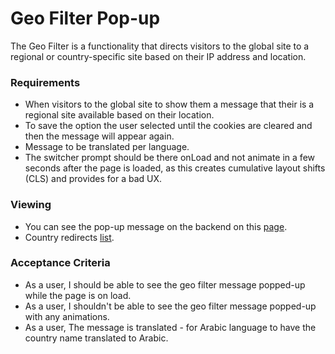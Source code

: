 # Geo Filter Pop-up

The Geo Filter is a functionality that directs visitors to the global site to a regional or country-specific site based on their IP address and location.

### Requirements

* When visitors to the global site to show them a message that their is a regional site available based on their location.
* To save the option the user selected until the cookies are cleared and then the message will appear again.
* Message to be translated per language.
* The switcher prompt should be there onLoad and not animate in a few seconds after the page is loaded, as this creates cumulative layout shifts (CLS) and provides for a bad UX.

### Viewing

* You can see the pop-up message on the backend on this [page](https://www.unhcr.org/admin/config/regional/redirect-settings).
* Country redirects [list](https://www.unhcr.org/admin/content/country-site-redirects).

### Acceptance Criteria

* As a user, I should be able to see the geo filter message popped-up while the page is on load.
* As a user, I shouldn't be able to see the geo filter message popped-up with any animations.
* As a user, The message is translated - for Arabic language to have the country name translated to Arabic.
